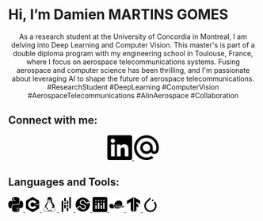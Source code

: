 # Hi, I’m Damien MARTINS GOMES

<center>
As a research student at the University of Concordia in Montreal, I am delving into Deep Learning and Computer Vision. This master's is part of a double diploma program with my engineering school in Toulouse, France, where I focus on aerospace telecommunications systems. Fusing aerospace and computer science has been thrilling, and I'm passionate about leveraging AI to shape the future of aerospace telecommunications. #ResearchStudent #DeepLearning #ComputerVision #AerospaceTelecommunications #AIinAerospace #Collaboration
</center>

## Connect with me:
<center>
<a href="https://www.linkedin.com/in/damien-martins-gomes/">
   <img src="linkedin.svg" alt="LinkedIn" width="50" height="50">
</a>
<a href="damien.martinsgomes@orange.fr">
   <img src="maildotru.svg" alt="Email" width="50" height="50">
</a>
</center>

## Languages and Tools:
<a href="https://python.land">
   <img src="python.svg" alt="python" width="30" height="30">
</a>
<a href="https://isocpp.org">
   <img src="cplusplus.svg" alt="Cplusplus" width="30" height="30">
</a>
<a href="https://https://www.linux.org">
   <img src="linux.svg" alt="linux" width="30" height="30">
</a>
<a href="https://pandas.pydata.org">
   <img src="pandas.svg" alt="pandas" width="30" height="30">
</a>
<a href="https://scipy.org">
   <img src="scipy.svg" alt="scipy" width="30" height="30">
</a>
<a href="https://plotly.com">
   <img src="plotly.svg" alt="plotly" width="30" height="30">
</a>
<a href="https://scikit-learn.org/stable/">
   <img src="scikitlearn.svg" alt="scikitlearn" width="30" height="30">
</a>
<a href="https://www.tensorflow.org">
   <img src="tensorflow.svg" alt="tensorflow" width="30" height="30">
</a>
<a href="https://pytorch.org">
   <img src="pytorch.svg" alt="pytorch" width="30" height="30">
</a>
<!---
Damien3008/Damien3008 is a ✨ special ✨ repository because its `README.md` (this file) appears on your GitHub profile.
You can click the Preview link to take a look at your changes.
--->
